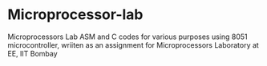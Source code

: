 # Microprocessor-lab
Microprocessors Lab
ASM and C codes for various purposes using 8051 microcontroller, wriiten as an assignment for Microprocessors Laboratory at EE, IIT Bombay
